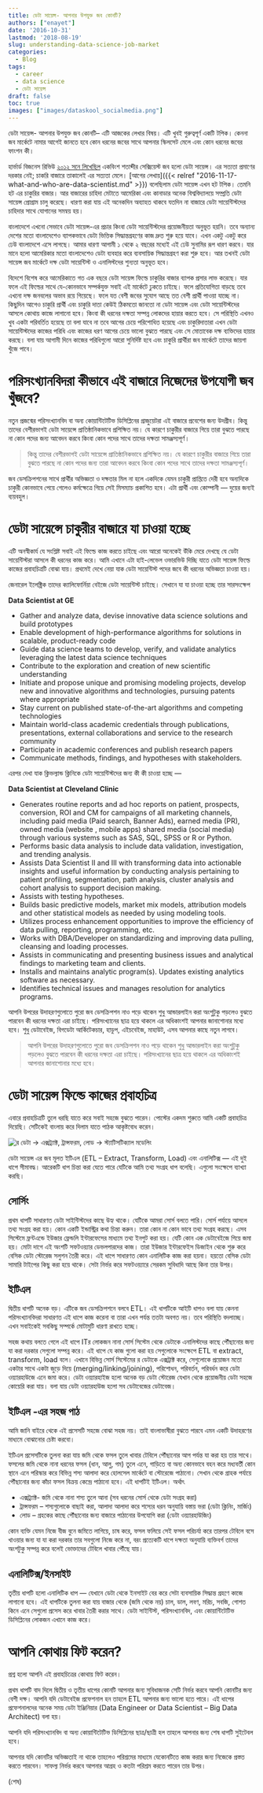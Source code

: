 ```yaml
---
title: ডেটা সায়েন্স- আপনার উপযুক্ত জব কোনটি?
authors: ["enayet"]
date: '2016-10-31'
lastmod: '2018-08-19'
slug: understanding-data-science-job-market
categories:
  - Blog
tags:
  - career
  - data science
  - ডেটা সায়েন্স
draft: false
toc: true
images: ["images/dataskool_socialmedia.png"]
---
```


ডেটা সায়েন্স- আপনার উপযুক্ত জব কোনটি– এটি আজকের লেখার বিষয়। এটি খুবই গুরুত্বপূর্ণ একটি টপিক। কেননা জব মার্কেটে নামার আগেই জানতে হবে কোন ধরনের জবের সাথে আপনার স্কিলসেট মেলে এবং কোন ধরনের জবের ফাংশন কী।

হার্ভার্ড বিজনেস রিভিউ [২০১২ সনে লিখেছিল](https://hbr.org/2012/10/data-scientist-the-sexiest-job-of-the-21st-century) একবিংশ শতাব্দীর সেক্সিয়েস্ট জব হলো ডেটা সায়েন্স। এর সত্যতা প্রমাণের দরকার নেই; চাকরি বাজারে তাকালেই এর সত্যতা মেলে। [আগের লেখায়]({{< relref "2016-11-17-what-and-who-are-data-scientist.md" >}}) বলেছিলাম ডেটা সায়েন্স এখন হট টপিক। তেমনি হট এর চাকুরির বাজার। আর বাজারের চাহিদা মেটাতে আমেরিকা এবং কানাডার অনেক বিশ্ববিদ্যালয়ে সম্প্রতি ডেটা সায়েন্স প্রোগ্রাম চালু করেছে। ধারণা করা যায় এই অনেকদিন অব্যাহত থাকবে যতদিন না বাজারে ডেটা সায়েন্টিস্টদের চাহিদার সাথে যোগানের সমন্বয় হয়।

বাংলাদেশে এখনো সেভাবে ডেটা সায়েন্স-এর প্রচার কিংবা ডেটা সায়েন্টিস্টদের প্রয়োজনীয়তা অনুভূত হয়নি। তবে অন্যান্য দেশের মতো বাংলাদেশেও ব্যাপকভাবে ডেটা ভিত্তিক সিদ্ধান্তগ্রহণের কাজ দ্রুত শুরু হয়ে যাবে। এখন একটু একটু করে ঢেউ বাংলাদেশে এসে লাগছে। আমার ধারণা আগামী ১ থেকে ২ বছরের মধ্যেই এই ঢেউ সুনামির রূপ ধারণ করবে। যার মানে হলো আমেরিকার মতো বাংলাদেশেও ডেটা ব্যবহার করে ব্যবসায়িক সিদ্ধান্তগ্রহণ করা শুরু হবে। আর তখনই ডেটা সায়েন্স জব মার্কেটে দক্ষ ডেটা সায়েন্টিস্ট ও এনালিস্টদের শুন্যতা অনুভূত হবে।

বিদেশে বিশেষ করে আমেরিকাতে গত এক বছরে ডেটা সায়েন্স ফিল্ডে চাকুরির বাজার ব্যাপক প্রসার লাভ করেছে। যার ফলে এই ফিল্ডের সাথে যে-কোনভাবে সম্পর্কযুক্ত সবাই এই মার্কেটে ঢুকতে চাইছে। ফলে প্রতিযোগিতা বাড়ছে তবে এখনো দক্ষ জনবলের অভাব রয়ে গিয়েছে। ফলে যত বেশী জবের সুযোগ আছে তত বেশী প্রার্থী পাওয়া যাচ্ছে না। কিছুদিন আগেও চাকুরি প্রার্থী এবং চাকুরি দাতা কেউই ঠিকমতো জানতো না ডেটা সায়েন্স এবং ডেটা সায়েন্টিস্টদের আসলে কোথায় কাজে লাগানো হবে। কিংবা কী ধরনের দক্ষতা সম্পন্ন লোকদের হায়ার করতে হবে। সে পরিস্থিতি এখনও খুব একটা পরিবর্তিত হয়েছে তা বলা যাবে না তবে আগের চেয়ে পরিশোধিত হয়েছে এবং চাকুরিদাতারা এখন ডেটা সায়েন্টিস্টদের কাজের পরিধি এবং কাজের ধরণ আগের চেয়ে ভালো বুঝতে পারছে এবং সে মোতাবেক দক্ষ ব্যক্তিদের হায়ার করছে। বলা যায় আগামী দিনে কাজের পরিধিগুলো আরো সুনির্দিষ্ট হবে এবং চাকুরি প্রার্থীরা জব মার্কেটে তাদের জায়গা খুঁজে পাবে।

# পরিসংখ্যানবিদরা কীভাবে এই বাজারে নিজেদের উপযোগী জব খুঁজবে?

নতুন প্রজন্মের পরিসংখ্যানবিদ বা অন্য কোয়ান্টিটেটিভ ডিসিপ্লিনের গ্রাজুয়েটরা এই বাজারে প্রবেশের জন্য উদগ্রীব। কিন্তু তাদের বেশীরভাগই ডেটা সায়েন্সে প্রাতিষ্ঠানিকভাবে প্রশিক্ষিত নয়। যে কারণে চাকুরীর বাজারে গিয়ে তারা বুঝতে পারছে না কোন পদের জন্য আবেদন করবে কিংবা কোন পদের সাথে তাদের দক্ষতা সামঞ্জস্যপূর্ণ।

>কিন্তু তাদের বেশীরভাগই ডেটা সায়েন্সে প্রাতিষ্ঠানিকভাবে প্রশিক্ষিত নয়। যে কারণে চাকুরীর বাজারে গিয়ে তারা বুঝতে পারছে না কোন পদের জন্য তারা আবেদন করবে কিংবা কোন পদের সাথে তাদের দক্ষতা সামঞ্জস্যপূর্ণ।

জব ডেসক্রিপশনের সাথে প্রার্থীর অভিজ্ঞতা ও দক্ষতার মিল না হলে একদিকে যেমন চাকুরী প্রাপ্তিতে দেরী হবে অন্যদিকে চাকুরী কোনভাবে পেয়ে গেলেও কর্মক্ষেত্রে গিয়ে সেই মিসম্যাচ প্রকাশিত হবে। এটা প্রার্থী এবং কোম্পানী — দুয়ের জন্যই ব্যয়বহুল।

# ডেটা সায়েন্সে চাকুরীর বাজারে যা চাওয়া হচ্ছে
এটি অনস্বীকার্য যে সংশ্লিষ্ট সবাই এই ফিল্ডে কাজ করতে চাইছে এবং আরো অনেকেই উঁকি মেরে দেখছে যে ডেটা সায়েন্টিস্টরা আসলে কী ধরনের কাজ  করে। আমি এখানে এটা হাই-লেভেল ওভারভিউ দিচ্ছি যাতে ডেটা সায়েন্স ফিল্ডে কাজের প্রবাহচিত্রটি বোঝা যায়। প্রথমেই দেখে নেয়া যাক ডেটা সায়েন্টিস্ট পদের জবে কী ধরনের অভিজ্ঞতা চাওয়া হয়।

জেনারেল ইলেক্ট্রিক তাদের ক্যালিফোর্নিয়া বেইজে ডেটা সায়েন্টিস্ট চাইছে। সেখানে যা যা চাওয়া হচ্ছে তার সারসংক্ষেপ 

**Data Scientist at GE**

- Gather and analyze data, devise innovative data science solutions and build prototypes
- Enable development of high-performance algorithms for solutions in scalable, product-ready code
- Guide data science teams to develop, verify, and validate analytics leveraging the latest data science techniques
- Contribute to the exploration and creation of new scientific understanding
- Initiate and propose unique and promising modeling projects, develop new and innovative algorithms and technologies, pursuing patents where appropriate
- Stay current on published state-of-the-art algorithms and competing technologies
- Maintain world-class academic credentials through publications, presentations, external collaborations and service to the research community
- Participate in academic conferences and publish research papers
- Communicate methods, findings, and hypotheses with stakeholders.

এরপর দেখা যাক ক্লিভল্যান্ড ক্লিনিকে ডেটা সায়েন্টিস্টদের জন্য কী কী চাওয়া হচ্ছে —

**Data Scientist at Cleveland Clinic**

- Generates routine reports and ad hoc reports on patient, prospects, conversion, ROI and CM for campaigns of all marketing channels, including paid media (Paid search, Banner Ads), earned media (PR), owned media (website , mobile apps) shared media (social media) through various systems such as SAS, SQL, SPSS or R or Python.
- Performs basic data analysis to include data validation, investigation, and trending analysis.
- Assists Data Scientist II and III with transforming data into actionable insights and useful information by conducting analysis pertaining to patient profiling, segmentation, path analysis, cluster analysis and cohort analysis to support decision making.
- Assists with testing hypotheses.
- Builds basic predictive models, market mix models, attribution models and other statistical models as needed by using modeling tools.
- Utilizes process enhancement opportunities to improve the efficiency of data pulling, reporting, programming, etc.
- Works with DBA/Developer on standardizing and improving data pulling, cleansing and loading processes.
- Assists in communicating and presenting business issues and analytical findings to marketing team and clients.
- Installs and maintains analytic program(s). Updates existing analytics software as necessary.
- Identifies technical issues and manages resolution for analytics programs.

আপনি উপরের উদাহরণগুলোতে পুরো জব ডেসক্রিপশন নাও পড়ে থাকেন শুধু আন্ডারলাইন করা অংশুটুকু পড়লেও বুঝতে পারবেন কী ধরনের দক্ষতা এরা চাইছে। পরিসংখ্যানের ছাত্র হয়ে থাকলে এর অধিকাংশই আপনার জানাশোনার মধ্যে হবে। শুধু ডেটাবেইজ, বিগডেটা আর্কিটেকচার, হাডুপ, এইচবেইজ, মাহাউট, এসব আপনার কাছে নতুন লাগবে।

>আপনি উপরের উদাহরণগুলোতে পুরো জব ডেসক্রিপশন নাও পড়ে থাকেন শুধু আন্ডারলাইন করা অংশুটুকু পড়লেও বুঝতে পারবেন কী ধরনের দক্ষতা এরা চাইছে। পরিসংখ্যানের ছাত্র হয়ে থাকলে এর অধিকাংশই আপনার জানাশোনার মধ্যে হবে।

# ডেটা সায়েন্স ফিল্ডে কাজের প্রবাহচিত্র
এবারে প্রবাহচিত্রটি তুলে ধরছি যাতে করে সবাই সহজে বুঝতে পারেন। পোস্টের একদম শুরুতে আমি একটি প্রবাহচিত্র দিয়েছি। সেটিকেই বাংলায় করে দিলাম যাতে পাঠক আকৃষ্টবোধ করেন।

![র ডেটা -> এক্সট্র্যাক্ট, ট্রান্সফরম, লোড -> স্ট্যাটিসটিক্যাল মডেলিং](/images/etl-bangla.png "র ডেটা -> এক্সট্র্যাক্ট, ট্রান্সফরম, লোড -> স্ট্যাটিসটিক্যাল মডেলিং")

ডেটা সায়েন্স এর জব মূলত ইটিএল (ETL – Extract, Transform, Load) এবং এনালিটিক্স — এই দুই ধাপে সীমাবদ্ধ। আরেকটি ধাপ চিন্তা করা যেতে পারে যেটিকে আমি তথ্য সংগ্রহ ধাপ বলেছি। এগুলো সংক্ষেপে ব্যাখ্যা করছি।

## সোর্সিং

প্রথম ধাপটি সাধারণত ডেটা সাইন্টিস্টদের কাছে উহ্য থাকে। যেটিকে আমরা সোর্স বলতে পারি। সোর্স পর্যায়ে আসলে তথ্য সংগ্রহ করা হয়। কোন একটি ইন্ডাস্ট্রির কথা চিন্তা করুন। তারা কোন না কোন ভাবে তথ্য সংগ্রহ করছে। এসব সিস্টেমে ফ্রন্টএন্ডে ইউজার ফ্রেন্ডলি ইন্টারফেসের মাধ্যমে তথ্য ইনপুট করা হয়। যেটি কোন এক ডেটাবেইজে গিয়ে জমা হয়। মোটা দাগে এই অংশটি সফটওয়্যার ডেভলপারদের কাজ। তারা ইউজার ইন্টারফেইস ডিজাইন থেকে শুরু করে বেসিক ডেটা স্টোরেজ সলুশন তৈরী করে। এই ধাপে সাধারণত কোন এনালিটিক কাজ করা হয়না। হয়তো বেসিক ডেটা সামারি টাইপের কিছু করা হয়ে থাকে। সেটা নির্ভর করে সফটওয়্যারে সেরকম সুবিধাদি আছে কিনা তার উপর।

## ইটিএল
দ্বিতীয় ধাপটি অনেক বড়। এটিকে জব ডেসক্রিপশনে বলবে ETL। এই ধাপটিকে আইটি ধাপও বলা যায় কেননা পরিসংখ্যানবিদরা সাধারণত এই ধাপে কাজ করেনা বা তারা এখন পর্যন্ত ততটা অবগত নয়। তবে পরিস্থিতি বদলাচ্ছে। এখন সবাইকেই সবকিছু সম্পর্কে মোটামুটি ধারণা রাখতে হচ্ছে।

সহজ কথায় বলতে গেলে এই ধাপে ITর লোকজন নানা সোর্স সিস্টেম থেকে ডেটাকে এনালিস্টদের কাছে পৌঁছানোর জন্য যা করা দরকার সেগুলো সম্পন্ন করে। এই ধাপে যে কাজ গুলো করা হয় সেগুলোকে সংক্ষেপে ETL বা extract, transform, load বলে। এখানে বিভিন্ন সোর্স সিস্টেমের র ডেটাকে এক্সট্রাক্ট করে, সেগুলোকে প্রয়োজন মতো একটার সাথে একটা জুড়ে দিয়ে (merging/linking/joining), পরিশোধন, পরিবর্তন, পরিবর্ধন করে ডেটা ওয়্যারহাউজে এনে জমা করে। ডেটা ওয়্যারহাইজ হলো অনেক বড় ডেটা স্টোরেজ যেখান থেকে প্রয়োজনীয় ডেটা সহজে কোয়েরি করা যায়। বলা যায় ডেটা ওয়্যারহাউজ হলো সব ডেটাবেজের ডেটাবেজ।

## ইটিএল -এর সহজ পাঠ
আমি জানি বাইরে থেকে এই প্রসেসটি সহজে বোঝা সহজ নয়। তাই বাংলাভাষীরা বুঝতে পারবে এমন একটি উদাহরণের মাধ্যমে বোঝানোর চেষ্টা করবো।

ইটিএল প্রসেসটিকে তুলনা করা যায় জমি থেকে ফসল তুলে খাবার টেবিলে পৌঁছানোর আগ পর্যন্ত যা করা হয় তার সাথে। ফসলের জমি থেকে নানা ধরনের ফসল (ধান, আলু, গম) তুলে এনে, গাড়িতে বা অন্য কোনভাবে বহন করে মধ্যবর্তী কোন স্থানে এনে পরিস্কার করে বিভিন্ন শস্য আলাদা করে  হোলসেল মার্কেটে বা স্টোরেজে পাঠানো। সেখান থেকে গ্রাহক পর্যায়ে পৌঁছানোর জন্য কাঁচা ফসল বিক্রয় কেন্দ্রে পাঠানো হবে। এই ধাপটিই ইটিএল। অর্থাৎ

- এক্সট্র্যাক্ট-  জমি থেকে নানা শস্য তুলে আনা (সব ধরনের সোর্স থেকে ডেটা সংগ্রহ করা)
- ট্রান্সফরম – শস্যগুলোকে বাছাই করা,  আলাদা আলাদা করে শস্যের ধরন অনুযায়ি বস্তায় ভরা (ডেটা ক্লিনিং, মার্জিং)
- লোড – গ্রহকের কাছে পৌঁছানোর জন্য বাজারে পাঠানোর উপযোগি করা (ডেটা ওয়্যারহাউজিং)

কোন ব্যক্তি যেমন নিজে বীজ বুনে জমিতে লাগিয়ে, চাষ করে, ফসল ফলিয়ে সেই ফসল পরিচর্যা করে তারপর টেবিলে বসে খাওয়ার জন্য যা যা করা দরকার তার সবগুলো নিজে করে না, বরং প্রত্যেকটি ধাপে দক্ষতা অনুযায়ি ব্যক্তিবর্গ তাদের অংশটুকু সম্পন্ন করে বলেই ভোক্তাদের টেবিলে খাবার পৌঁছে যায়।

## এনালিটিক্স/ইনসাইট
তৃতীয় ধাপটি হলো এনালিটিক ধাপ — যেখানে ডেটা থেকে ইনসাইট বের করে সেটা ব্যবসায়িক সিদ্ধান্ত গ্রহণে কাজে লাগানো হবে। এই ধাপটিকে তুলনা করা যায় বাজার থেকে (জমি থেকে নয়) চাল, ডাল, লবণ, মরিচ, সবজি, গোশত কিনে এনে সেগুলো প্রসেস করে খাবার তৈরী করার সাথে। ডেটা সাইন্টিস্ট, পরিসংখ্যানবিদ, এবং কোয়ান্টিটেটিভ ডিসিপ্লিনের লোকজন এখানে কাজ করে।

# আপনি কোথায় ফিট করেন?
প্রশ্ন হলো আপনি এই প্রবাহচিত্রের কোথায় ফিট করেন।

প্রথম ধাপটি বাদ দিলে দ্বিতীয় ও তৃতীয় ধাপের কোনটি আপনার জন্য সুবিধাজনক সেটি নির্ভর করবে আপনি কোনটির জন্য বেশী দক্ষ। আপনি যদি ডেটাবেইজ প্রফেশনাল হন তাহলে ETL আপনার জন্য ভালো হতে পারে। এই ধাপের প্রফেশনালদের অনেক সময় ডেটা ইঞ্জিনিয়ার (Data Engineer or Data Scientist – Big Data Architect) বলা হয়।

আপনি যদি পরিসংখ্যানবিদ বা অন্য কোয়ান্টিটেটিভ ডিসিপ্লিনের ছাত্র/ছাত্রী হল তাহলে আপনার জন্য শেষ ধাপটি সুইটেবল হবে।

আপনার যদি কোনটির অভিজ্ঞতাই না থাকে তাহলেও পরিশ্রমের মাধ্যমে যেকোনটিতে কাজ করার জন্য নিজেকে প্রস্তত করতে পারবেন। সাফল্য নির্ভর করবে আপনার আগ্রহ ও কতটা পরিশ্রম করতে পারেন তার উপর।

(শেষ)
